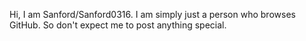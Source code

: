 Hi, I am Sanford/Sanford0316.  I am simply just a person who browses GitHub.  So don't expect me to post anything special.
